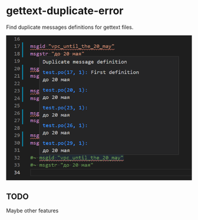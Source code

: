# gettext-duplicate-error

Find duplicate messages definitions for gettext files.

![example](./resources/example.png)
## TODO

Maybe other features
